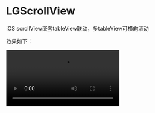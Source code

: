 # LGScrollView
iOS scrollView嵌套tableView联动，多tableView可横向滚动

效果如下：

<video src="/Users/liugai/Desktop/屏幕录制2021-02-19 下午3.29.20.mov"></video>

